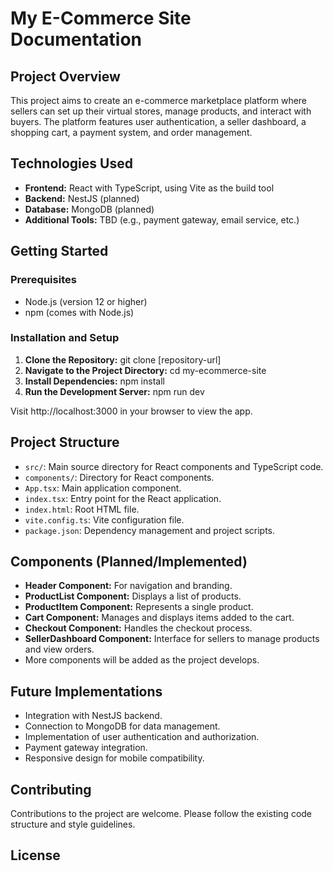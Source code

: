 # My E-Commerce Site Documentation

## Project Overview

This project aims to create an e-commerce marketplace platform where sellers can set up their virtual stores, manage products, and interact with buyers. The platform features user authentication, a seller dashboard, a shopping cart, a payment system, and order management.

## Technologies Used

- **Frontend:** React with TypeScript, using Vite as the build tool
- **Backend:** NestJS (planned)
- **Database:** MongoDB (planned)
- **Additional Tools:** TBD (e.g., payment gateway, email service, etc.)

## Getting Started

### Prerequisites

- Node.js (version 12 or higher)
- npm (comes with Node.js)

### Installation and Setup

1. **Clone the Repository:**
    git clone [repository-url]
2. **Navigate to the Project Directory:**
    cd my-ecommerce-site
3. **Install Dependencies:**
    npm install
4. **Run the Development Server:**
    npm run dev

Visit http://localhost:3000 in your browser to view the app.

## Project Structure

- `src/`: Main source directory for React components and TypeScript code.
- `components/`: Directory for React components.
- `App.tsx`: Main application component.
- `index.tsx`: Entry point for the React application.
- `index.html`: Root HTML file.
- `vite.config.ts`: Vite configuration file.
- `package.json`: Dependency management and project scripts.

## Components (Planned/Implemented)

- **Header Component:** For navigation and branding.
- **ProductList Component:** Displays a list of products.
- **ProductItem Component:** Represents a single product.
- **Cart Component:** Manages and displays items added to the cart.
- **Checkout Component:** Handles the checkout process.
- **SellerDashboard Component:** Interface for sellers to manage products and view orders.
- More components will be added as the project develops.

## Future Implementations

- Integration with NestJS backend.
- Connection to MongoDB for data management.
- Implementation of user authentication and authorization.
- Payment gateway integration.
- Responsive design for mobile compatibility.

## Contributing

Contributions to the project are welcome. Please follow the existing code structure and style guidelines.

## License
